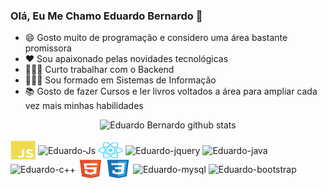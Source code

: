 ### Olá, Eu Me Chamo Eduardo Bernardo 👋

- 😄 Gosto muito de programação e considero uma área bastante promissora
- ❤️ Sou apaixonado pelas novidades tecnológicas 
- 👨🏻‍💻 Curto trabalhar com o Backend
- 👨🏻‍🎓 Sou formado em Sistemas de Informação
- 📚 Gosto de fazer Cursos e ler livros voltados a área para ampliar cada vez mais minhas habilidades

<div align="center">  
  <img width="49%" height="195px" src="https://github-readme-stats.vercel.app/api?username=Eduardobernardo06&show_icons=true&count_private=true&hide_border=true&title_color=ff91a4&icon_color=ff91a4&text_color=c9d1d9&bg_color=0d1117" alt="Eduardo Bernardo github stats" /> 
</div>


<div style="display: inline_block"><br>
  <img align="center" alt="Eduardo-Js" height="30" width="40" src="https://raw.githubusercontent.com/devicons/devicon/master/icons/javascript/javascript-plain.svg">
  <img align="center" alt="Eduardo-Js" height="30" width="40" src="https://cdn.jsdelivr.net/gh/devicons/devicon/icons/typescript/typescript-original.svg" />
  <img align="center" alt="Eduardo-React" height="30" width="40" src="https://raw.githubusercontent.com/devicons/devicon/master/icons/react/react-original.svg">
  <img align="center" alt="Eduardo-jquery" height="30" width="40" src="https://cdn.jsdelivr.net/gh/devicons/devicon/icons/jquery/jquery-original.svg">
  <img align="center" alt="Eduardo-java" height="30" width="40"  src="https://cdn.jsdelivr.net/gh/devicons/devicon/icons/java/java-original.svg" />
  <img align="center" alt="Eduardo-c++" height="30" width="40" src="https://cdn.jsdelivr.net/gh/devicons/devicon/icons/cplusplus/cplusplus-original.svg" />
  <img align="center" alt="Eduardo-HTML" height="30" width="40" src="https://raw.githubusercontent.com/devicons/devicon/master/icons/html5/html5-original.svg">
  <img align="center" alt="Eduardo-CSS" height="30" width="40" src="https://raw.githubusercontent.com/devicons/devicon/master/icons/css3/css3-original.svg">
  <img align="center" alt="Eduardo-mysql" height="30" width="40" src="https://cdn.jsdelivr.net/gh/devicons/devicon/icons/mysql/mysql-original.svg" />
  <img align="center" alt="Eduardo-bootstrap" height="30" width="40" src="https://cdn.jsdelivr.net/gh/devicons/devicon/icons/bootstrap/bootstrap-original.svg"/>
 

  </div>
